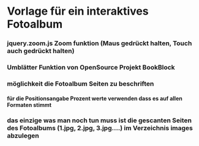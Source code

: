 # Vorlage für ein interaktives Fotoalbum

### jquery.zoom.js Zoom funktion (Maus gedrückt halten, Touch auch gedrückt halten)
### Umblätter Funktion von OpenSource Projekt BookBlock
### möglichkeit die Fotoalbum Seiten zu beschriften
#### für die Positionsangabe Prozent werte verwenden dass es auf allen Formaten stimmt
### **das einzige was man noch tun muss** ist die gescanten Seiten des Fotoalbums (1.jpg, 2.jpg, 3.jpg....) im Verzeichnis images abzulegen

